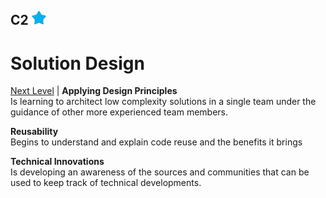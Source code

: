 ## C2 <img src="../images/full-star.png" width="23px"/>
# Solution Design
[Next Level](docs/posts/l2-c3-solution-design-link.md) |
**Applying Design Principles**<br/>
Is learning to architect low complexity solutions in a single team under the guidance of other more experienced team members.

**Reusability**<br/>
Begins to understand and explain code reuse and the benefits it brings

**Technical Innovations**<br/>
Is developing an awareness of the sources and communities that can be used to keep track of technical developments.
